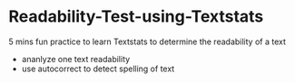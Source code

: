 # Readability-Test-using-Textstats
5 mins fun practice to learn Textstats to determine the readability of a text 
- ananlyze one text readability 
- use autocorrect to detect spelling of text

